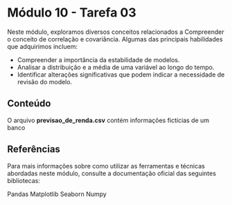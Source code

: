 # Módulo 10 - Tarefa 03
Neste módulo, exploramos diversos conceitos relacionados a Compreender o conceito de correlação e covariância. Algumas das principais habilidades que adquirimos incluem:

- Compreender a importância da estabilidade de modelos.
- Analisar a distribuição e a média de uma variável ao longo do tempo.
- Identificar alterações significativas que podem indicar a necessidade de revisão do modelo.

## Conteúdo
O arquivo **previsao_de_renda.csv** contém informações fictícias de um banco

## Referências
Para mais informações sobre como utilizar as ferramentas e técnicas abordadas neste módulo, consulte a documentação oficial das seguintes bibliotecas:

Pandas 
Matplotlib 
Seaborn 
Numpy

